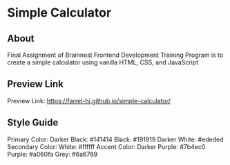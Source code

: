 # Simple Calculator

## About
Final Assignment of Brainnest Frontend Development Training Program is to create a simple calculator using vanilla HTML, CSS, and JavaScript

## Preview Link
Preview Link: https://farrel-hi.github.io/simple-calculator/

## Style Guide
Primary Color: 
    Darker Black: #141414
    Black: #191919
    Darker White: #ededed
Secondary Color: 
    White: #ffffff
Accent Color: 
    Darker Purple: #7b4ec0
    Purple: #a060fa 
    Grey: #6a6769
